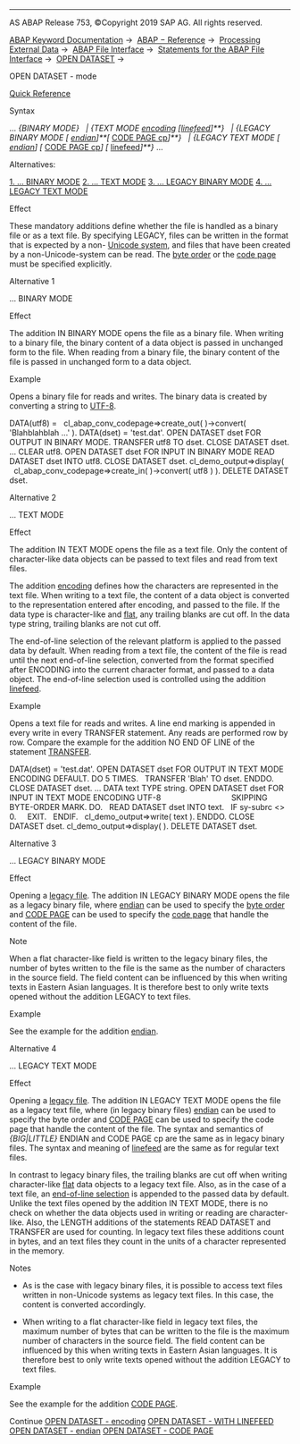   

* * *

AS ABAP Release 753, ©Copyright 2019 SAP AG. All rights reserved.

[ABAP Keyword Documentation](https://help.sap.com/doc/abapdocu_753_index_htm/7.53/en-US/abenabap.htm) →  [ABAP − Reference](https://help.sap.com/doc/abapdocu_753_index_htm/7.53/en-US/abenabap_reference.htm) →  [Processing External Data](https://help.sap.com/doc/abapdocu_753_index_htm/7.53/en-US/abenabap_language_external_data.htm) →  [ABAP File Interface](https://help.sap.com/doc/abapdocu_753_index_htm/7.53/en-US/abenabap_language_files.htm) →  [Statements for the ABAP File Interface](https://help.sap.com/doc/abapdocu_753_index_htm/7.53/en-US/abenfile_interface_statements.htm) →  [OPEN DATASET](https://help.sap.com/doc/abapdocu_753_index_htm/7.53/en-US/abapopen_dataset.htm) → 

OPEN DATASET - mode

[Quick Reference](https://help.sap.com/doc/abapdocu_753_index_htm/7.53/en-US/abapopen_dataset_shortref.htm)

Syntax

... *{*BINARY MODE*}*
  *|* *{*TEXT MODE [encoding](https://help.sap.com/doc/abapdocu_753_index_htm/7.53/en-US/abapopen_dataset_encoding.htm) *\[*[linefeed](https://help.sap.com/doc/abapdocu_753_index_htm/7.53/en-US/abapopen_dataset_linefeed.htm)*\]**}*
  *|* *{*LEGACY BINARY MODE *\[* [endian](https://help.sap.com/doc/abapdocu_753_index_htm/7.53/en-US/abapopen_dataset_endian.htm)*\]**\[* [CODE PAGE cp](https://help.sap.com/doc/abapdocu_753_index_htm/7.53/en-US/abapopen_dataset_code_page.htm)*\]**}*
  *|* *{*LEGACY TEXT MODE *\[* [endian](https://help.sap.com/doc/abapdocu_753_index_htm/7.53/en-US/abapopen_dataset_endian.htm)*\]* *\[* [CODE PAGE cp](https://help.sap.com/doc/abapdocu_753_index_htm/7.53/en-US/abapopen_dataset_code_page.htm)*\]* *\[* [linefeed](https://help.sap.com/doc/abapdocu_753_index_htm/7.53/en-US/abapopen_dataset_linefeed.htm)*\]**}* ...

Alternatives:

[1\. ... BINARY MODE](#!ABAP_ALTERNATIVE_1@1@)
[2\. ... TEXT MODE](#!ABAP_ALTERNATIVE_2@2@)
[3\. ... LEGACY BINARY MODE](#!ABAP_ALTERNATIVE_3@3@)
[4\. ... LEGACY TEXT MODE](#!ABAP_ALTERNATIVE_4@4@)

Effect

These mandatory additions define whether the file is handled as a binary file or as a text file. By specifying LEGACY, files can be written in the format that is expected by a non- [Unicode system](https://help.sap.com/doc/abapdocu_753_index_htm/7.53/en-US/abenunicode_system_glosry.htm "Glossary Entry"), and files that have been created by a non-Unicode-system can be read. The [byte order](https://help.sap.com/doc/abapdocu_753_index_htm/7.53/en-US/abenbyte_order_glosry.htm "Glossary Entry") or the [code page](https://help.sap.com/doc/abapdocu_753_index_htm/7.53/en-US/abencodepage_glosry.htm "Glossary Entry") must be specified explicitly.

Alternative 1

... BINARY MODE

Effect

The addition IN BINARY MODE opens the file as a binary file. When writing to a binary file, the binary content of a data object is passed in unchanged form to the file. When reading from a binary file, the binary content of the file is passed in unchanged form to a data object.

Example

Opens a binary file for reads and writes. The binary data is created by converting a string to [UTF-8](https://help.sap.com/doc/abapdocu_753_index_htm/7.53/en-US/abenutf8_glosry.htm "Glossary Entry").

DATA(utf8) =
  cl\_abap\_conv\_codepage=>create\_out( )->convert( 'Blahblahblah ...' ).
DATA(dset) = 'test.dat'.
OPEN DATASET dset FOR OUTPUT IN BINARY MODE.
TRANSFER utf8 TO dset.
CLOSE DATASET dset.
...
CLEAR utf8.
OPEN DATASET dset FOR INPUT IN BINARY MODE
READ DATASET dset INTO utf8.
CLOSE DATASET dset.
cl\_demo\_output=>display(
  cl\_abap\_conv\_codepage=>create\_in( )->convert( utf8 ) ).
DELETE DATASET dset.

Alternative 2

... TEXT MODE

Effect

The addition IN TEXT MODE opens the file as a text file. Only the content of character-like data objects can be passed to text files and read from text files.

The addition [encoding](https://help.sap.com/doc/abapdocu_753_index_htm/7.53/en-US/abapopen_dataset_encoding.htm) defines how the characters are represented in the text file. When writing to a text file, the content of a data object is converted to the representation entered after encoding, and passed to the file. If the data type is character-like and [flat](https://help.sap.com/doc/abapdocu_753_index_htm/7.53/en-US/abenflat_glosry.htm "Glossary Entry"), any trailing blanks are cut off. In the data type string, trailing blanks are not cut off.

The end-of-line selection of the relevant platform is applied to the passed data by default. When reading from a text file, the content of the file is read until the next end-of-line selection, converted from the format specified after ENCODING into the current character format, and passed to a data object. The end-of-line selection used is controlled using the addition [linefeed](https://help.sap.com/doc/abapdocu_753_index_htm/7.53/en-US/abapopen_dataset_linefeed.htm).

Example

Opens a text file for reads and writes. A line end marking is appended in every write in every TRANSFER statement. Any reads are performed row by row. Compare the example for the addition NO END OF LINE of the statement [TRANSFER](https://help.sap.com/doc/abapdocu_753_index_htm/7.53/en-US/abaptransfer.htm).

DATA(dset) = 'test.dat'.
OPEN DATASET dset FOR OUTPUT IN TEXT MODE ENCODING DEFAULT.
DO 5 TIMES.
  TRANSFER 'Blah' TO dset.
ENDDO.
CLOSE DATASET dset.
...
DATA text TYPE string.
OPEN DATASET dset FOR INPUT IN TEXT MODE ENCODING UTF-8
                               SKIPPING BYTE-ORDER MARK.
DO.
  READ DATASET dset INTO text.
  IF sy-subrc <> 0.
    EXIT.
  ENDIF.
  cl\_demo\_output=>write( text ).
ENDDO.
CLOSE DATASET dset.
cl\_demo\_output=>display( ).
DELETE DATASET dset.

Alternative 3

... LEGACY BINARY MODE

Effect

Opening a [legacy file](https://help.sap.com/doc/abapdocu_753_index_htm/7.53/en-US/abenlegacy_file_glosry.htm "Glossary Entry"). The addition IN LEGACY BINARY MODE opens the file as a legacy binary file, where [endian](https://help.sap.com/doc/abapdocu_753_index_htm/7.53/en-US/abapopen_dataset_endian.htm) can be used to specify the [byte order](https://help.sap.com/doc/abapdocu_753_index_htm/7.53/en-US/abenbyte_order_glosry.htm "Glossary Entry") and [CODE PAGE](https://help.sap.com/doc/abapdocu_753_index_htm/7.53/en-US/abapopen_dataset_code_page.htm) can be used to specify the [code page](https://help.sap.com/doc/abapdocu_753_index_htm/7.53/en-US/abencodepage_glosry.htm "Glossary Entry") that handle the content of the file.

Note

When a flat character-like field is written to the legacy binary files, the number of bytes written to the file is the same as the number of characters in the source field. The field content can be influenced by this when writing texts in Eastern Asian languages. It is therefore best to only write texts opened without the addition LEGACY to text files.

Example

See the example for the addition [endian](https://help.sap.com/doc/abapdocu_753_index_htm/7.53/en-US/abapopen_dataset_endian.htm).

Alternative 4

... LEGACY TEXT MODE

Effect

Opening a [legacy file](https://help.sap.com/doc/abapdocu_753_index_htm/7.53/en-US/abenlegacy_file_glosry.htm "Glossary Entry"). The addition IN LEGACY TEXT MODE opens the file as a legacy text file, where (in legacy binary files) [endian](https://help.sap.com/doc/abapdocu_753_index_htm/7.53/en-US/abapopen_dataset_endian.htm) can be used to specify the byte order and [CODE PAGE](https://help.sap.com/doc/abapdocu_753_index_htm/7.53/en-US/abapopen_dataset_code_page.htm) can be used to specify the code page that handle the content of the file. The syntax and semantics of *{*BIG*|*LITTLE*}* ENDIAN and CODE PAGE cp are the same as in legacy binary files. The syntax and meaning of [linefeed](https://help.sap.com/doc/abapdocu_753_index_htm/7.53/en-US/abapopen_dataset_linefeed.htm) are the same as for regular text files.

In contrast to legacy binary files, the trailing blanks are cut off when writing character-like [flat](https://help.sap.com/doc/abapdocu_753_index_htm/7.53/en-US/abenflat_glosry.htm "Glossary Entry") data objects to a legacy text file. Also, as in the case of a text file, an [end-of-line selection](https://help.sap.com/doc/abapdocu_753_index_htm/7.53/en-US/abapopen_dataset_linefeed.htm) is appended to the passed data by default. Unlike the text files opened by the addition IN TEXT MODE, there is no check on whether the data objects used in writing or reading are character-like. Also, the LENGTH additions of the statements READ DATASET and TRANSFER are used for counting. In legacy text files these additions count in bytes, and an text files they count in the units of a character represented in the memory.

Notes

-   As is the case with legacy binary files, it is possible to access text files written in non-Unicode systems as legacy text files. In this case, the content is converted accordingly.
    
-   When writing to a flat character-like field in legacy text files, the maximum number of bytes that can be written to the file is the maximum number of characters in the source field. The field content can be influenced by this when writing texts in Eastern Asian languages. It is therefore best to only write texts opened without the addition LEGACY to text files.
    

Example

See the example for the addition [CODE PAGE](https://help.sap.com/doc/abapdocu_753_index_htm/7.53/en-US/abapopen_dataset_code_page.htm).

Continue
[OPEN DATASET - encoding](https://help.sap.com/doc/abapdocu_753_index_htm/7.53/en-US/abapopen_dataset_encoding.htm)
[OPEN DATASET - WITH LINEFEED](https://help.sap.com/doc/abapdocu_753_index_htm/7.53/en-US/abapopen_dataset_linefeed.htm)
[OPEN DATASET - endian](https://help.sap.com/doc/abapdocu_753_index_htm/7.53/en-US/abapopen_dataset_endian.htm)
[OPEN DATASET - CODE PAGE](https://help.sap.com/doc/abapdocu_753_index_htm/7.53/en-US/abapopen_dataset_code_page.htm)